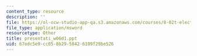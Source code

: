 ```yaml
---
content_type: resource
description: ''
file: https://ol-ocw-studio-app-qa.s3.amazonaws.com/courses/8-02t-electricity-and-magnetism-spring-2005/67edc5e9cc058b2958426109f29be526_presentati_w06d1.ppt
file_type: application/msword
resourcetype: Other
title: presentati_w06d1.ppt
uid: 67edc5e9-cc05-8b29-5842-6109f29be526
---
```

